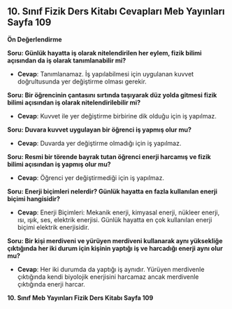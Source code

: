 ## 10. Sınıf Fizik Ders Kitabı Cevapları Meb Yayınları Sayfa 109

**Ön Değerlendirme**

**Soru: Günlük hayatta iş olarak nitelendirilen her eylem, fizik bilimi açısından da iş olarak tanımlanabilir mi?**

* **Cevap**: Tanımlanamaz. İş yapılabilmesi için uygulanan kuvvet doğrultusunda yer değiştirme olması gerekir.

**Soru: Bir öğrencinin çantasını sırtında taşıyarak düz yolda gitmesi fizik bilimi açısından iş olarak nitelendirilebilir mi?**

* **Cevap**: Kuvvet ile yer değiştirme birbirine dik olduğu için iş yapılmaz.

**Soru: Duvara kuvvet uygulayan bir öğrenci iş yapmış olur mu?**

* **Cevap**: Duvarda yer değiştirme olmadığı için iş yapılmaz.

**Soru: Resmi bir törende bayrak tutan öğrenci enerji harcamış ve fizik bilimi açısından iş yapmış olur mu?**

* **Cevap**: Öğrenci yer değiştirmediği için iş yapılmaz.

**Soru: Enerji biçimleri nelerdir? Günlük hayatta en fazla kullanılan enerji biçimi hangisidir?**

* **Cevap**: Enerji Biçimleri: Mekanik enerji, kimyasal enerji, nükleer enerji, ısı, ışık, ses, elektrik enerjisi. Günlük hayatta en çok kullanılan enerji biçimi elektrik enerjisidir.

**Soru: Bir kişi merdiveni ve yürüyen merdiveni kullanarak aynı yüksekliğe çıktığında her iki durum için kişinin yaptığı iş ve harcadığı enerji aynı olur mu?**

* **Cevap**: Her iki durumda da yaptığı iş aynıdır. Yürüyen merdivenle çıktığında kendi biyolojik enerjisini harcamaz ancak merdivenle çıktığında enerji harcar.

**10. Sınıf Meb Yayınları Fizik Ders Kitabı Sayfa 109**